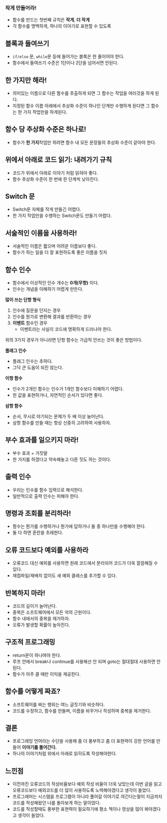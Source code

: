 ### 작게 만들어라!
- 함수를 만드는 첫번째 규칙은 **작게**, **더 작게**
- 각 함수를 명백하게, 하나의 이야기로 표현할 수 있도록

## 블록과 들여쓰기
- `if/else` 문, `while`문 등에 들어가는 블록은 한 줄이어야 한다.  
- 함수에서 들여쓰기 수준은 1단이나 2단을 넘어서면 안된다.  

## 한 가지만 해라!
- 의미있는 이름으로 다른 함수를 추출하게 되면 그 함수는 작업을 여러것을 하게 된다.
- 지정된 함수 이름 아래에서 추상화 수준이 하나인 단계만 수행하게 된다면 그 함수는 한 가지 작업만을 하게된다.

## 함수 당 추상화 수준은 하나로!
- 함수가 **한 가지**작업만 하려면 함수 내 모든 문장들의 추상화 수준이 같아야 한다.

## 위에서 아래로 코드 읽기: **내려가기** 규칙
- 코드가 위에서 아래로 이야기 처럼 읽혀야 좋다.
- 함수 추상화 수준이 한 번에 한 단계씩 낮아진다.

## Switch 문
- Switch문 자체를 작게 만들긴 어렵다.
- 한 가지 작업만을 수행하는 Switch문도 만들기 어렵다.

## 서술적인 이름을 사용하라!
- 서술적인 이름은 짧으며 어려운 이름보다 좋다.
- 함수가 하는 일을 더 잘 표현하도록 좋은 이름을 짓자

## 함수 인수
- 함수에서 이상적인 인수 개수는 **0개(무항)** 이다.
- 인수는 개념을 이해하기 어렵게 만든다.

**많이 쓰는 단항 형식**
1. 인수에 질문을 던지는 경우
2. 인수를 뭔가로 변환해 결과를 반환하는 경우
3. **이벤트** 함수인 경우
   - 이벤트라는 사실이 코드에 명확하게 드러나야 한다.

위의 3가지 경우가 아니라면 단항 함수는 가급적 안쓰는 것이 좋은 방법이다.

**플래그 인수**
- 플래그 인수는 추하다.
- 그닥 큰 도움이 되진 않는다. 

**이항 함수**
- 인수가 2개인 함수는 인수가 1개인 함수보다 이해하기 어렵다.
- 한 값을 표현하거나, 자연적인 순서가 있다면 좋다.

**삼항 함수**
- 순서, 무시로 야기되는 문제가 두 배 이상 늘어난다.
- 삼항 함수를 만들 때는 항상 신중히 고려하여 사용하자.

## 부수 효과를 일으키지 마라!
- 부수 효과 = 거짓말
- 한 가지를 하겠다고 약속해놓고 다른 짓도 하는 것이다.

## 출력 인수
- 우리는 인수를 함수 입력으로 해석한다.
- 일반적으로 출력 인수는 피해야 한다.

## 명령과 조회를 분리하라!
- 함수는 뭔가를 수행하거나 뭔가에 답하거나 둘 중 하나만을 수행해야 한다.
- 둘 다 하면 혼란을 초래한다.

## 오류 코드보다 예외를 사용하라
- 오류코드 대신 예외를 사용하면 원래 코드에서 분리되어 코드가 더욱 깔끔해질 수 있다.
- 재컴파일/재배치 없이도 새 예외 클래스를 추가할 수 있다.

## 반복하지 마라!
- 코드의 길이가 늘어난다.
- 중복은 소프트웨어에서 모든 악의 근원이다.
- 함수 내에서의 중복을 제거하자.
- 오류가 발생할 확률이 높아진다.

## 구조적 프로그래밍
- return문이 하나여야 한다.
- 루프 안에서 break나 continue를 사용해선 안 되며 goto는 절대절대 사용하면 안 된다.
- 함수가 아주 클 때만 이익을 제공한다.

## 함수를 어떻게 짜죠?
- 소프트웨어를 짜는 행위는 여느 글짓기와 비슷하다.
- 코드를 수정하고, 함수를 만들며, 이름을 바꾸거나 작성하며 중복을 제거한다.

## 결론
- 프로그래밍 언어라는 수단을 사용해 좀 더 풍부하고 좀 더 표현력이 강한 언어를 만들어 **이야기를 풀어간다.**
- 하나의 이야기처럼 위에서 아래로 읽히도록 작성해야한다.

## 느낀점
- 이전까진 오류코드의 작성비율보다 예외 작성 비율이 더욱 낮았는데 이번 글을 읽고 오류코드보다 예외코드를 더 많이 사용하도록 노력해야겠다고 생각이 들었다.
- 프로그래머는 시스템을 프로그램이 아니라 풀어갈 이야기로 여긴다는말이 지금까지 코드를 작성해왔던 나를 돌아보게 하는 말이었다.
- 코드를 작성할때도 풍부한 표현력이 필요하기에 평소 책이나 영상을 많이 봐야겠다고 생각이 들었다.
